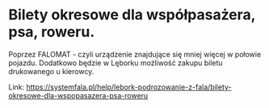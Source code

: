 # Bilety okresowe dla współpasażera, psa, roweru.


Poprzez FALOMAT \- czyli urządzenie znajdujące się mniej więcej w połowie pojazdu. Dodatkowo będzie w Lęborku możliwość zakupu biletu drukowanego u kierowcy.




Link: https://systemfala.pl/help/lebork-podrozowanie-z-fala/bilety-okresowe-dla-wspopasazera-psa-roweru
